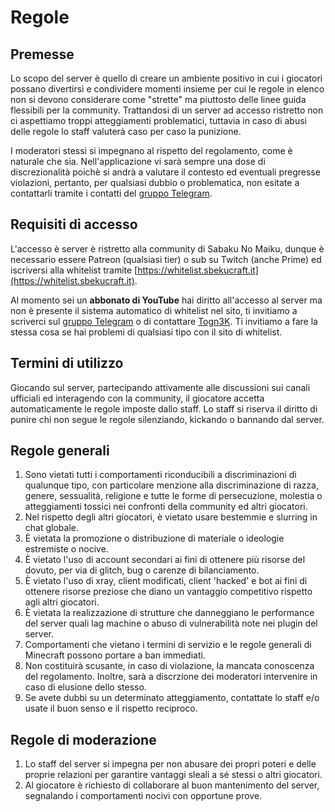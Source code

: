 # Regole

## Premesse
Lo scopo del server è quello di creare un ambiente positivo in cui i giocatori possano divertirsi e condividere momenti insieme per cui le regole in elenco non si devono considerare come "strette" ma piuttosto delle linee guida flessibili per la community. 
Trattandosi di un server ad accesso ristretto non ci aspettiamo troppi atteggiamenti problematici, tuttavia in caso di abusi delle regole lo staff valuterà caso per caso la punizione.

I moderatori stessi si impegnano al rispetto del regolamento, come è naturale che sia. Nell'applicazione vi sarà sempre una dose di discrezionalità poichè si andrà a valutare il contesto ed eventuali pregresse violazioni, pertanto, per qualsiasi dubbio o problematica, non esitate a contattarli tramite i contatti del [gruppo Telegram](https://t.me/sbekucraft/39818).

## Requisiti di accesso
L'accesso è server è ristretto alla community di Sabaku No Maiku, dunque è necessario essere Patreon (qualsiasi tier) o sub su Twitch (anche Prime) ed iscriversi alla whitelist tramite [https://whitelist.sbekucraft.it](https://whitelist.sbekucraft.it).

Al momento sei un **abbonato di YouTube** hai diritto all'accesso al server ma non è presente il sistema automatico di whitelist nel sito, ti invitiamo a scriverci sul [gruppo Telegram](https://t.me/sbekucraft/39818) o di contattare [Togn3K](https://t.me/Togn3K). Ti invitiamo a fare la stessa cosa se hai problemi di qualsiasi tipo con il sito di whitelist.

## Termini di utilizzo
Giocando sul server, partecipando attivamente alle discussioni sui canali ufficiali ed interagendo con la community, il giocatore accetta automaticamente le regole imposte dallo staff.
Lo staff si riserva il diritto di punire chi non segue le regole silenziando, kickando o bannando dal server.

## Regole generali
1. Sono vietati tutti i comportamenti riconducibili a discriminazioni di qualunque tipo, con particolare menzione alla discriminazione di razza, genere, sessualità, religione e tutte le forme di persecuzione, molestia o atteggiamenti tossici nei confronti della community ed altri giocatori.
2. Nel rispetto degli altri giocatori, è vietato usare bestemmie e slurring in chat globale.
3. È vietata la promozione o distribuzione di materiale o ideologie estremiste o nocive.
4. È vietato l'uso di account secondari ai fini di ottenere più risorse del dovuto, per via di glitch, bug o carenze di bilanciamento.
5. È vietato l'uso di xray, client modificati, client 'hacked' e bot ai fini di ottenere risorse preziose che diano un vantaggio competitivo rispetto agli altri giocatori.
6. È vietata la realizzazione di strutture che danneggiano le performance del server quali lag machine o abuso di vulnerabilità note nei plugin del server.
7. Comportamenti che vietano i termini di servizio e le regole generali di Minecraft possono portare a ban immediati.
8. Non costituirà scusante, in caso di violazione, la mancata conoscenza del regolamento. Inoltre, sarà a discrzione dei moderatori intervenire in caso di elusione dello stesso.
9. Se avete dubbi su un determinato atteggiamento, contattate lo staff e/o usate il buon senso e il rispetto reciproco.

## Regole di moderazione
1. Lo staff del server si impegna per non abusare dei propri poteri e delle proprie relazioni per garantire vantaggi sleali a sé stessi o altri giocatori. 
2. Al giocatore è richiesto di collaborare al buon mantenimento del server, segnalando i comportamenti nocivi con opportune prove.

